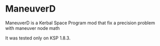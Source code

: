 # ManeuverD

ManeuverD is a Kerbal Space Program mod that fix a precision problem with maneuver node math

It was tested only on KSP 1.8.3.